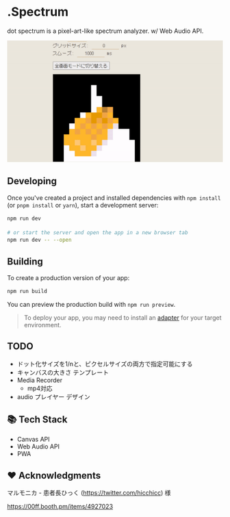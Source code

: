 # .Spectrum
dot spectrum is a pixel-art-like spectrum analyzer. w/ Web Audio API.

![preview](./preview.gif)


## Developing

Once you've created a project and installed dependencies with `npm install` (or `pnpm install` or `yarn`), start a development server:

```bash
npm run dev

# or start the server and open the app in a new browser tab
npm run dev -- --open
```

## Building

To create a production version of your app:

```bash
npm run build
```

You can preview the production build with `npm run preview`.

> To deploy your app, you may need to install an [adapter](https://kit.svelte.dev/docs/adapters) for your target environment.

## TODO
- ドット化サイズを1/nと、ピクセルサイズの両方で指定可能にする
- キャンバスの大きさ テンプレート
- Media Recorder
  - mp4対応
- audio プレイヤー デザイン

## 📚 Tech Stack
- Canvas API
- Web Audio API
- PWA

## ❤️ Acknowledgments

マルモニカ - 患者長ひっく (https://twitter.com/hicchicc) 様

https://00ff.booth.pm/items/4927023
